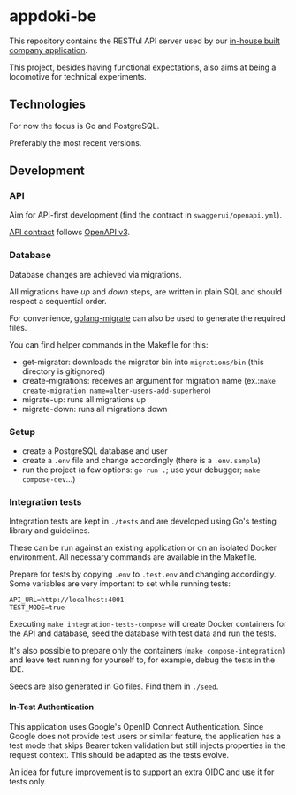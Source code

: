 # appdoki-be

This repository contains the RESTful API server used by our [in-house built company application](https://github.com/Cloudoki/appdoki-rn).

This project, besides having functional expectations, also aims at being a locomotive for technical experiments.

## Technologies

For now the focus is Go and PostgreSQL.

Preferably the most recent versions.

## Development

### API

Aim for API-first development (find the contract in `swaggerui/openapi.yml`).

[API contract](swaggerui/openapi.yml) follows [OpenAPI v3](https://swagger.io/docs/specification/about/).

### Database

Database changes are achieved via migrations.

All migrations have _up_ and _down_ steps, are written in plain SQL and should respect a sequential order.

For convenience, [golang-migrate](https://github.com/golang-migrate/migrate) can also be used to generate the required files.

You can find helper commands in the Makefile for this:
- get-migrator: downloads the migrator bin into `migrations/bin` (this directory is gitignored)
- create-migrations: receives an argument for migration name (ex.:`make create-migration name=alter-users-add-superhero`)
- migrate-up: runs all migrations up
- migrate-down: runs all migrations down

### Setup

- create a PostgreSQL database and user
- create a `.env` file and change accordingly (there is a `.env.sample`)
- run the project (a few options: `go run .`; use your debugger; `make compose-dev`...)

### Integration tests

Integration tests are kept in `./tests` and are developed using Go's testing library and guidelines.

These can be run against an existing application or on an isolated Docker environment. 
All necessary commands are available in the Makefile.

Prepare for tests by copying `.env` to `.test.env` and changing accordingly. 
Some variables are very important to set while running tests:

```
API_URL=http://localhost:4001
TEST_MODE=true
```

Executing `make integration-tests-compose` will create Docker containers for the API and 
database, seed the database with test data and run the tests.

It's also possible to prepare only the containers (`make compose-integration`) and 
leave test running for yourself to, for example, debug the tests in the IDE. 

Seeds are also generated in Go files. Find them in `./seed`.

#### In-Test Authentication

This application uses Google's OpenID Connect Authentication. 
Since Google does not provide test users or similar feature, the application has a test mode 
that skips Bearer token validation but still injects properties in the request context. 
This should be adapted as the tests evolve.

An idea for future improvement is to support an extra OIDC and use it for tests only. 